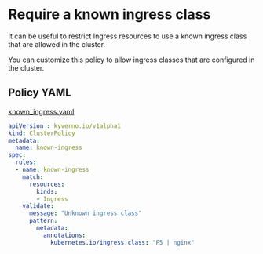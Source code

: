 # Require a known ingress class

It can be useful to restrict Ingress resources to use a known ingress class that are allowed in the cluster.

You can customize this policy to allow ingress classes that are configured in the cluster.

## Policy YAML 

[known_ingress.yaml](best_practices/known_ingress.yaml) 

````yaml
apiVersion : kyverno.io/v1alpha1
kind: ClusterPolicy
metadata:
  name: known-ingress
spec:
  rules:
  - name: known-ingress
    match:
      resources:
        kinds:
        - Ingress
    validate:
      message: "Unknown ingress class"
      pattern:
        metadata:
          annotations:
            kubernetes.io/ingress.class: "F5 | nginx"
````
